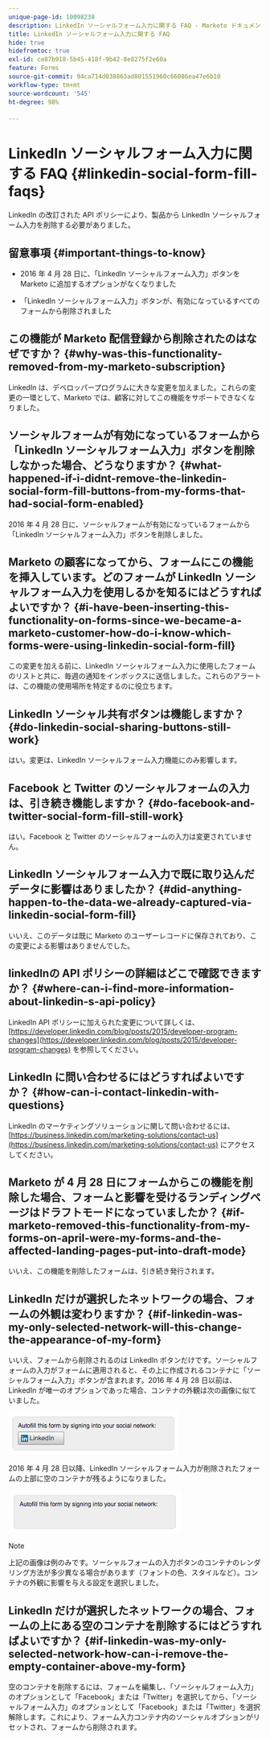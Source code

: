 ```yaml
---
unique-page-id: 10098238
description: LinkedIn ソーシャルフォーム入力に関する FAQ - Marketo ドキュメント - 製品ドキュメント
title: LinkedIn ソーシャルフォーム入力に関する FAQ
hide: true
hidefromtoc: true
exl-id: ce87b918-5b45-418f-9b42-8e8275f2e60a
feature: Forms
source-git-commit: 94ca714d038863ad801551960c66086ea47e6b10
workflow-type: tm+mt
source-wordcount: '545'
ht-degree: 98%

---
```


# LinkedIn ソーシャルフォーム入力に関する FAQ {#linkedin-social-form-fill-faqs}

LinkedIn の改訂された API ポリシーにより、製品から LinkedIn ソーシャルフォーム入力を削除する必要がありました。

## 留意事項 {#important-things-to-know}

* 2016 年 4 月 28 日に、「LinkedIn ソーシャルフォーム入力」ボタンを Marketo に追加するオプションがなくなりました

* 「LinkedIn ソーシャルフォーム入力」ボタンが、有効になっているすべてのフォームから削除されました

## この機能が Marketo 配信登録から削除されたのはなぜですか？ {#why-was-this-functionality-removed-from-my-marketo-subscription}

LinkedIn は、デベロッパープログラムに大きな変更を加えました。これらの変更の一環として、Marketo では、顧客に対してこの機能をサポートできなくなりました。

## ソーシャルフォームが有効になっているフォームから「LinkedIn ソーシャルフォーム入力」ボタンを削除しなかった場合、どうなりますか？ {#what-happened-if-i-didnt-remove-the-linkedin-social-form-fill-buttons-from-my-forms-that-had-social-form-enabled}

2016 年 4 月 28 日に、ソーシャルフォームが有効になっているフォームから「LinkedIn ソーシャルフォーム入力」ボタンを削除しました。

## Marketo の顧客になってから、フォームにこの機能を挿入しています。どのフォームが LinkedIn ソーシャルフォーム入力を使用しるかを知るにはどうすればよいですか？ {#i-have-been-inserting-this-functionality-on-forms-since-we-became-a-marketo-customer-how-do-i-know-which-forms-were-using-linkedin-social-form-fill}

この変更を加える前に、LinkedIn ソーシャルフォーム入力に使用したフォームのリストと共に、毎週の通知をインボックスに送信しました。これらのアラートは、この機能の使用場所を特定するのに役立ちます。

## LinkedIn ソーシャル共有ボタンは機能しますか？ {#do-linkedin-social-sharing-buttons-still-work}

はい。変更は、LinkedIn ソーシャルフォーム入力機能にのみ影響します。

## Facebook と Twitter のソーシャルフォームの入力は、引き続き機能しますか？ {#do-facebook-and-twitter-social-form-fill-still-work}

はい。Facebook と Twitter のソーシャルフォームの入力は変更されていません。

## LinkedIn ソーシャルフォーム入力で既に取り込んだデータに影響はありましたか？ {#did-anything-happen-to-the-data-we-already-captured-via-linkedin-social-form-fill}

いいえ、このデータは既に Marketo のユーザーレコードに保存されており、この変更による影響はありませんでした。

## linkedInの API ポリシーの詳細はどこで確認できますか？ {#where-can-i-find-more-information-about-linkedin-s-api-policy}

LinkedIn API ポリシーに加えられた変更について詳しくは、[https://developer.linkedin.com/blog/posts/2015/developer-program-changes](https://developer.linkedin.com/blog/posts/2015/developer-program-changes) を参照してください。

## LinkedIn に問い合わせるにはどうすればよいですか？ {#how-can-i-contact-linkedin-with-questions}

LinkedIn のマーケティングソリューションに関して問い合わせるには、[https://business.linkedin.com/marketing-solutions/contact-us](https://business.linkedin.com/marketing-solutions/contact-us) にアクセスしてください。

## Marketo が 4 月 28 日にフォームからこの機能を削除した場合、フォームと影響を受けるランディングページはドラフトモードになっていましたか？ {#if-marketo-removed-this-functionality-from-my-forms-on-april-were-my-forms-and-the-affected-landing-pages-put-into-draft-mode}

いいえ、この機能を削除したフォームは、引き続き発行されます。

## LinkedIn だけが選択したネットワークの場合、フォームの外観は変わりますか？ {#if-linkedin-was-my-only-selected-network-will-this-change-the-appearance-of-my-form}

いいえ、フォームから削除されるのは LinkedIn ボタンだけです。ソーシャルフォームの入力がフォームに適用されると、その上に作成されるコンテナに「ソーシャルフォーム入力」ボタンが含まれます。2016 年 4 月 28 日以前は、LinkedIn が唯一のオプションであった場合、コンテナの外観は次の画像に似ていました。

![--](assets/one.png)

2016 年 4 月 28 日以降、LinkedIn ソーシャルフォーム入力が削除されたフォームの上部に空のコンテナが残るようになりました。

![--](assets/two.png)

>[!NOTE]
>
>上記の画像は例のみです。ソーシャルフォームの入力ボタンのコンテナのレンダリング方法が多少異なる場合があります（フォントの色、スタイルなど）。コンテナの外観に影響を与える設定を選択しました。

## LinkedIn だけが選択したネットワークの場合、フォームの上にある空のコンテナを削除するにはどうすればよいですか？ {#if-linkedin-was-my-only-selected-network-how-can-i-remove-the-empty-container-above-my-form}

空のコンテナを削除するには、フォームを編集し、「ソーシャルフォーム入力」のオプションとして「Facebook」または「Twitter」を選択してから、「ソーシャルフォーム入力」のオプションとして「Facebook」または「Twitter」を選択解除します。これにより、フォーム入力コンテナ内のソーシャルオプションがリセットされ、フォームから削除されます。
